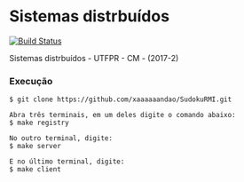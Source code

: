 # Sistemas distrbuídos


[![Build Status](https://travis-ci.org/xaaaandao/SudokuRMI.svg?branch=master)](https://travis-ci.org/xaaaandao/SudokuRMI)

Sistemas distrbuídos - UTFPR - CM - (2017-2)


### Execução

```
$ git clone https://github.com/xaaaaaandao/SudokuRMI.git

Abra três terminais, em um deles digite o comando abaixo:
$ make registry

No outro terminal, digite:
$ make server

E no último terminal, digite:
$ make client
```
